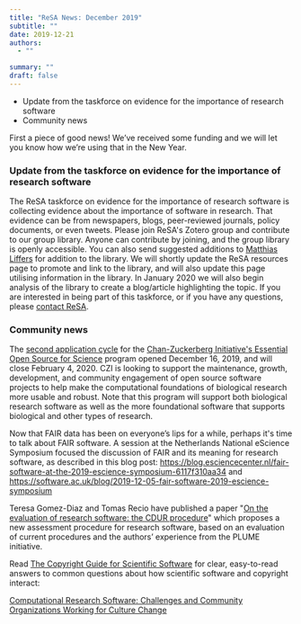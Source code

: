 ```yaml
---
title: "ReSA News: December 2019"
subtitle: ""
date: 2019-12-21
authors:
  - ""

summary: ""
draft: false
---
```


- Update from the taskforce on evidence for the importance of research software
- Community news

First a piece of good news! We’ve received some funding and we will let you know how we’re using that in the New Year.

### Update from the taskforce on evidence for the importance of research software

The ReSA taskforce on evidence for the importance of research software is collecting evidence about the importance of software in research. That evidence can be from newspapers, blogs, peer-reviewed journals, policy documents, or even tweets. Please join ReSA's Zotero group and contribute to our group library. Anyone can contribute by joining, and the group library is openly accessible. You can also send suggested additions to [Matthias Liffers](mailto:matthias.liffers@ardc.edu.au) for addition to the library. We will shortly update the ReSA resources page to promote and link to the library, and will also update this page utilising information in the library. In January 2020 we will also begin analysis of the library to create a blog/article highlighting the topic. If you are interested in being part of this taskforce, or if you have any questions, please [contact ReSA](/about/contact).

### Community news

The [second application cycle](https://chanzuckerberg.com/rfa/essential-open-source-software-for-science/) for the [Chan-Zuckerberg Initiative's Essential Open Source for Science](https://medium.com/@cziscience/essential-open-source-software-for-science-72faec2c38c1) program opened December 16, 2019, and will close February 4, 2020. CZI is looking to support the maintenance, growth, development, and community engagement of open source software projects to help make the computational foundations of biological research more usable and robust. Note that this program will support both biological research software as well as the more foundational software that supports biological and other types of research.

Now that FAIR data has been on everyone’s lips for a while, perhaps it's time to talk about FAIR software. A session at the Netherlands National eScience Symposium focused the discussion of FAIR and its meaning for research software, as described in this blog post: https://blog.esciencecenter.nl/fair-software-at-the-2019-escience-symposium-6117f310aa34 and https://software.ac.uk/blog/2019-12-05-fair-software-2019-escience-symposium

Teresa Gomez-Diaz and Tomas Recio have published a paper "[On the evaluation of research software: the CDUR procedure](https://f1000research.com/articles/8-1353)" which proposes a new assessment procedure for research software, based on an evaluation of current procedures and the authors’ experience from the PLUME initiative.

Read [The Copyright Guide for Scientific Software](https://doi.org/10.5281/zenodo.3581326) for clear, easy-to-read answers to common questions about how scientific software and copyright interact: 

[Computational Research Software: Challenges and Community Organizations Working for Culture Change](https://sinews.siam.org/Details-Page/computational-research-software-challenges-and-community-organizations-working-for-culture-change)
